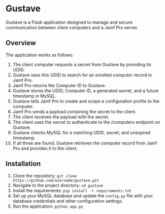 # Gustave


Gustave is a Flask application designed to manage and secure communication between client computers and a Jamf Pro server.

## Overview

The application works as follows:

1. The client computer requests a secret from Gustave by providing its UDID.
2. Gustave uses this UDID to search for an enrolled computer record in Jamf Pro.
3. Jamf Pro returns the Computer ID to Gustave.
4. Gustave stores the UDID, Computer ID, a generated secret, and a future timestamp in MySQL.
5. Gustave tells Jamf Pro to create and scope a configuration profile to the computer.
6. Jamf Pro sends a payload containing the secret to the client.
7. The client receives the payload with the secret.
8. The client uses the secret to authenticate to the /computers endpoint on Gustave.
9. Gustave checks MySQL for a matching UDID, secret, and unexpired timestamp.
10. If all three are found, Gustave retrieves the computer record from Jamf Pro and provides it to the client.

## Installation

1. Clone the repository: `git clone https://github.com/username/gustave.git`
2. Navigate to the project directory: `cd gustave`
3. Install the requirements: `pip install -r requirements.txt`
4. Set up your MySQL database and update the `config.py` file with your database credentials and other configuration settings.
5. Run the application: `python app.py`
